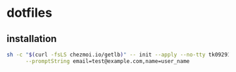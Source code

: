 # dotfiles

## installation
```bash
sh -c "$(curl -fsLS chezmoi.io/getlb)" -- init --apply --no-tty tk09291197 \
      --promptString email=test@example.com,name=user_name
```
